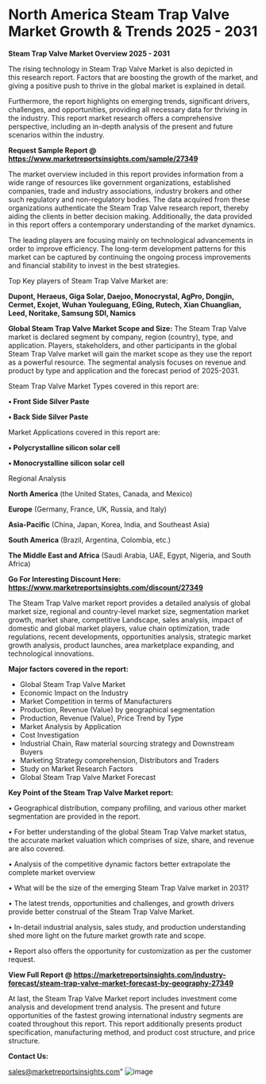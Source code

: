 # North America Steam Trap Valve Market Growth & Trends 2025 - 2031

<Strong> Steam Trap Valve Market Overview 2025 - 2031</strong>

The rising technology in Steam Trap Valve Market is also depicted in this research report. Factors that are boosting the growth of the market, and giving a positive push to thrive in the global market is explained in detail.

Furthermore, the report highlights on emerging trends, significant drivers, challenges, and opportunities, providing all necessary data for thriving in the industry. This report market research offers a comprehensive perspective, including an in-depth analysis of the present and future scenarios within the industry.

<strong>Request Sample Report @ <a href=https://www.marketreportsinsights.com/sample/27349>https://www.marketreportsinsights.com/sample/27349</a></strong>

The market overview included in this report provides information from a wide range of resources like government organizations, established companies, trade and industry associations, industry brokers and other such regulatory and non-regulatory bodies. The data acquired from these organizations authenticate the Steam Trap Valve research report, thereby aiding the clients in better decision making. Additionally, the data provided in this report offers a contemporary understanding of the market dynamics.

The leading players are focusing mainly on technological advancements in order to improve efficiency. The long-term development patterns for this market can be captured by continuing the ongoing process improvements and financial stability to invest in the best strategies.

Top Key players of Steam Trap Valve Market are:

<strong>Dupont, Heraeus, Giga Solar, Daejoo, Monocrystal, AgPro, Dongjin, Cermet, Exojet, Wuhan Youleguang, EGing, Rutech, Xian Chuanglian, Leed, Noritake, Samsung SDI, Namics</strong>

<strong><b>Global Steam Trap Valve Market Scope and Size:</b></strong>
The Steam Trap Valve market is declared segment by company, region (country), type, and application. Players, stakeholders, and other participants in the global Steam Trap Valve market will gain the market scope as they use the report as a powerful resource. The segmental analysis focuses on revenue and product by type and application and the forecast period of 2025-2031.

Steam Trap Valve Market Types covered in this report are:

<strong>• Front Side Silver Paste

• Back Side Silver Paste</strong>

Market Applications covered in this report are:

<strong>• Polycrystalline silicon solar cell

• Monocrystalline silicon solar cell</strong> 

Regional Analysis

<strong>North America</strong> (the United States, Canada, and Mexico)

<strong>Europe</strong> (Germany, France, UK, Russia, and Italy)

<strong>Asia-Pacific</strong> (China, Japan, Korea, India, and Southeast Asia)

<strong>South America</strong> (Brazil, Argentina, Colombia, etc.)

<strong>The Middle East and Africa</strong> (Saudi Arabia, UAE, Egypt, Nigeria, and South Africa)

<strong>Go For Interesting Discount Here: <a href=https://www.marketreportsinsights.com/discount/27349>https://www.marketreportsinsights.com/discount/27349</a></strong>

The Steam Trap Valve market report provides a detailed analysis of global market size, regional and country-level market size, segmentation market growth, market share, competitive Landscape, sales analysis, impact of domestic and global market players, value chain optimization, trade regulations, recent developments, opportunities analysis, strategic market growth analysis, product launches, area marketplace expanding, and technological innovations.

<strong><b>Major factors covered in the report:</b></strong>
<ul>
  <li>Global Steam Trap Valve Market </li>
  <li>Economic Impact on the Industry</li>
  <li>Market Competition in terms of Manufacturers</li>
  <li>Production, Revenue (Value) by geographical segmentation</li>
  <li>Production, Revenue (Value), Price Trend by Type</li>
  <li>Market Analysis by Application</li>
  <li>Cost Investigation</li>
  <li>Industrial Chain, Raw material sourcing strategy and Downstream Buyers</li>
  <li>Marketing Strategy comprehension, Distributors and Traders</li>
  <li>Study on Market Research Factors</li>
  <li>Global Steam Trap Valve Market Forecast</li>
</ul>

<strong><b>Key Point of the Steam Trap Valve Market report:</b></strong>

• Geographical distribution, company profiling, and various other market segmentation are provided in the report.

• For better understanding of the global Steam Trap Valve market status, the accurate market valuation which comprises of size, share, and revenue are also covered.

• Analysis of the competitive dynamic factors better extrapolate the complete market overview

• What will be the size of the emerging Steam Trap Valve market in 2031?

• The latest trends, opportunities and challenges, and growth drivers provide better construal of the Steam Trap Valve Market.

• In-detail industrial analysis, sales study, and production understanding shed more light on the future market growth rate and scope.

• Report also offers the opportunity for customization as per the customer request.

<strong><b>View Full Report @ <a href=https://marketreportsinsights.com/industry-forecast/steam-trap-valve-market-forecast-by-geography-27349>https://marketreportsinsights.com/industry-forecast/steam-trap-valve-market-forecast-by-geography-27349</a></b></strong>


At last, the Steam Trap Valve Market report includes investment come analysis and development trend analysis. The present and future opportunities of the fastest growing international industry segments are coated throughout this report. This report additionally presents product specification, manufacturing method, and product cost structure, and price structure.

<strong>Contact Us:</strong>

sales@marketreportsinsights.com"
![image](https://github.com/user-attachments/assets/be3c61dd-ac8a-467f-af28-dedf5a37d17a)
